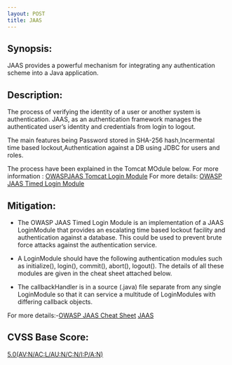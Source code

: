 ```yaml
---
layout: POST
title: JAAS
---
```

<!---
JAAS
-->
Synopsis:
-----------------
JAAS provides a powerful mechanism for integrating any authentication scheme into a Java application.


Description:
------------------
The process of verifying the identity of a user or another system is authentication. JAAS, as an authentication framework manages the authenticated user’s identity and credentials from login to logout.

The main features being Password stored in SHA-256 hash,Incermental time based lockout,Authentication against a DB using JDBC for users and roles. 

The process have been explained in the Tomcat MOdule below.
For more information : [OWASPJAAS Tomcat Login Module](https://www.owasp.org/index.php/JAAS_Tomcat_Login_Module)
For more details: [OWASP JAAS Timed Login Module](https://www.owasp.org/index.php/JAAS_Timed_Login_Module) 

Mitigation:
-----------------
- The OWASP JAAS Timed Login Module is an implementation of a JAAS LoginModule that provides an escalating time based lockout facility and authentication against a database. This could be used to prevent brute force attacks against the authentication service.

- A LoginModule should have the following authentication modules such as initialize(), login(), commit(), abort(), logout(). The details of all these modules are given in the cheat sheet attached below.

- The callbackHandler is in a source (.java) file separate from any single LoginModule so that it can service a multitude of LoginModules with differing callback objects.


For more details:-[OWASP JAAS Cheat Sheet](https://www.owasp.org/index.php/JAAS_Cheat_Sheet) 
[JAAS](http://jaasbook.com/)


CVSS Base Score:
----------------------------
[5.0(AV:N/AC:L/AU:N/C:N/I:P/A:N)](http://nvd.nist.gov/cvss.cfm?vector=%28AV:N/AC:L/AU:N/C:N/I:P/A:N%29&version=2.0)


